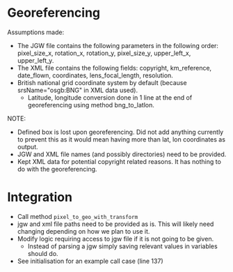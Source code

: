 # Georeferencing

Assumptions made:
- The JGW file contains the following parameters in the following order: pixel_size_x, rotation_x, rotation_y, pixel_size_y, upper_left_x, upper_left_y.
- The XML file contains the following fields: copyright, km_reference, date_flown, coordinates, lens_focal_length, resolution.
- British national grid coordinate system by default (because srsName="osgb:BNG" in XML data used).
  - Latitude, longitude conversion done in 1 line at the end of georeferencing using method bng_to_latlon.

NOTE:
- Defined box is lost upon georeferencing. Did not add anything currently to prevent this as it would mean having more than lat, lon coordinates as output.
- JGW and XML file names (and possibly directories) need to be provided.
- Kept XML data for potential copyright related reasons. It has nothing to do with the georeferencing.

# Integration
- Call method `pixel_to_geo_with_transform`
- jgw and xml file paths need to be provided as is. This will likely need changing depending on how we plan to use it. 
- Modify logic requiring access to jgw file if it is not going to be given.
  - Instead of parsing a jgw simply saving relevant values in variables should do.
- See initialisation for an example call case (line 137)
